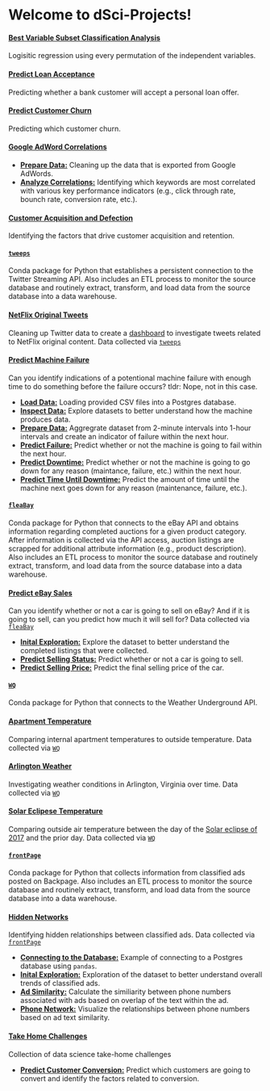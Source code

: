 # Welcome to dSci-Projects!

#### [Best Variable Subset Classification Analysis](https://github.com/CurtLH/dSci-Projects/blob/master/p01_best_variable_subset/best_subset_classification_analysis.ipynb)
Logisitic regression using every permutation of the independent variables.

#### [Predict Loan Acceptance](https://curtlh.github.io/dSci-Projects/p02_predict_loan_acceptance/predict_loan_acceptance.nb.html)
Predicting whether a bank customer will accept a personal loan offer.

#### [Predict Customer Churn](https://curtlh.github.io/dSci-Projects/p03_predict_customer_churn/predict_customer_churn.nb.html)
Predicting which customer churn.

#### [Google AdWord Correlations](https://github.com/CurtLH/dSci-Projects/tree/master/p04_google_adword_correlation)
- [**Prepare Data:**](https://github.com/CurtLH/dSci-Projects/blob/master/p04_google_adword_correlation/clean_up_adword_data.ipynb)
Cleaning up the data that is exported from Google AdWords.
- [**Analyze Correlations:**](https://curtlh.github.io/dSci-Projects/p04_google_adword_correlation/correlations_of_adwords.nb.html)
Identifying which keywords are most correlated with various key performance indicators (e.g., click through rate, bounch rate, conversion rate, etc.).

#### [Customer Acquisition and Defection](https://curtlh.github.io/dSci-Projects/p05_customer_acquisition_and_defection/acquisition_vs_retention_models.nb.html)
Identifying the factors that drive customer acquisition and retention.

#### [`tweeps`](https://github.com/CurtLH/tweeps)
Conda package for Python that establishes a persistent connection to the Twitter Streaming API.  Also includes an ETL process to  monitor the source database and routinely extract, transform, and load data from the source database into a data warehouse.

#### [NetFlix Original Tweets](https://github.com/CurtLH/dSci-Projects/blob/master/p06_netflix_original_content/netflix_data_cleanup.ipynb)
Cleaning up Twitter data to create a [dashboard](https://public.tableau.com/profile/curtis.h.#!/vizhome/NetflixonTwitter/Dashboard) to investigate tweets related to NetFlix original content. Data collected via [`tweeps`](https://github.com/CurtLH/tweeps)

#### [Predict Machine Failure](https://github.com/CurtLH/dSci-Projects/tree/master/p07_predict_machine_failure)
Can you identify indications of a potentional machine failure with enough time to do something before the failure occurs? tldr: Nope, not in this case.
- [**Load Data:**](https://github.com/CurtLH/dSci-Projects/blob/master/p07_predict_machine_failure/1_load_data.ipynb)
Loading provided CSV files into a Postgres database.
- [**Inspect Data:**](https://github.com/CurtLH/dSci-Projects/blob/master/p07_predict_machine_failure/2_inspect_data.ipynb)
Explore datasets to better understand how the machine produces data.
- [**Prepare Data:**](https://github.com/CurtLH/dSci-Projects/blob/master/p07_predict_machine_failure/3_prepare_data.ipynb)
Aggregrate dataset from 2-minute intervals into 1-hour intervals and create an indicator of failure within the next hour.
- [**Predict Failure:**](https://github.com/CurtLH/dSci-Projects/blob/master/p07_predict_machine_failure/4_predict_failure.ipynb)
Predict whether or not the machine is going to fail within the next hour.
- [**Predict Downtime:**](https://github.com/CurtLH/dSci-Projects/blob/master/p07_predict_machine_failure/5_predict_downtime.ipynb)
Predict whether or not the machine is going to go down for any reason (maintance, failure, etc.) within the next hour.
- [**Predict Time Until Downtime:**](https://github.com/CurtLH/dSci-Projects/blob/master/p07_predict_machine_failure/6_predict_time_until_down.ipynb)
Predict the amount of time until the machine next goes down for any reason (maintenance, failure, etc.).

#### [`fleaBay`](https://github.com/CurtLH/fleaBay)
Conda package for Python that connects to the eBay API and obtains information regarding completed auctions for a given product category. After information is collected via the API access, auction listings are scrapped for additional attribute information (e.g., product description). Also includes an ETL process to  monitor the source database and routinely extract, transform, and load data from the source database into a data warehouse.

#### [Predict eBay Sales](https://github.com/CurtLH/dSci-Projects/tree/master/p08_predict_ebay_sales)
Can you identify whether or not a car is going to sell on eBay? And if it is going to sell, can you predict how much it will sell for? Data collected via [`fleaBay`](https://github.com/CurtLH/fleaBay)

- [**Inital Exploration:**](https://curtlh.github.io/dSci-Projects/p08_predict_ebay_sales/1_inital_exploration.nb.html)
Explore the dataset to better understand the completed listings that were collected.
- [**Predict Selling Status:**](https://curtlh.github.io/dSci-Projects/p08_predict_ebay_sales/2_predict_selling_status.nb.html)
Predict whether or not a car is going to sell.
- [**Predict Selling Price:**](https://curtlh.github.io/dSci-Projects/p08_predict_ebay_sales/3_predict_selling_price.nb.html)
Predict the final selling price of the car.

#### [`WQ`](https://github.com/CurtLH/WQ)
Conda package for Python that connects to the Weather Underground API.

#### [Apartment Temperature](https://curtlh.github.io/dSci-Projects/p09_apartment_temperatures/apartment_temperatures.nb.html)
Comparing internal apartment temperatures to outside temperature. Data collected via [`WQ`](https://github.com/CurtLH/WQ)

#### [Arlington Weather](https://curtlh.github.io/dSci-Projects/p10_arlington_weather/weather_conditions.nb.html)
Investigating weather conditions in Arlington, Virginia over time. Data collected via [`WQ`](https://github.com/CurtLH/WQ)

#### [Solar Eclipese Temperature](https://curtlh.github.io/dSci-Projects/p11_total_eclipse_temperatures/outside_temperatures.nb.html)
Comparing outside air temperature between the day of the [Solar eclipse of 2017](https://en.wikipedia.org/wiki/Solar_eclipse_of_August_21,_2017) and the prior day. Data collected via [`WQ`](https://github.com/CurtLH/WQ)

#### [`frontPage`](https://github.com/CurtLH/frontPage)
Conda package for Python that collects information from classified ads posted on Backpage. Also includes an ETL process to  monitor the source database and routinely extract, transform, and load data from the source database into a data warehouse.

#### [Hidden Networks](https://github.com/CurtLH/dSci-Projects/tree/master/p12_hidden_networks)
Identifying hidden relationships between classified ads. Data collected via [`frontPage`](https://github/com/CurtLH/frontPage)

- [**Connecting to the Database:**](https://github.com/CurtLH/dSci-Projects/blob/master/p12_hidden_networks/1_connecting_to_database_using_pandas.ipynbl)
Example of connecting to a Postgres database using `pandas`.
- [**Inital Exploration:**](https://github.com/CurtLH/dSci-Projects/blob/master/p12_hidden_networks/2_inital_exploration.ipynb)
Exploration of the dataset to better understand overall trends of classified ads.
- [**Ad Similarity:**](https://github.com/CurtLH/dSci-Projects/blob/master/p12_hidden_networks/3_ad_similarity.ipynb)
Calculate the similiarity between phone numbers associated with ads based on overlap of the text within the ad.
- [**Phone Network:**](https://curtlh.github.io/dSci-Projects/p12_hidden_networks/phone_network.html)
Visualize the relationships between phone numbers based on ad text similarity.

#### [Take Home Challenges](https://github.com/CurtLH/dSci-Projects/tree/master/p13_dSci_challenges)
Collection of data science take-home challenges
- [**Predict Customer Conversion:**](https://curtlh.github.io/dSci-Projects/p13_dSci_challenges/q1_conversion_rate/conversion_rate.nb.html)
Predict which customers are going to convert and identify the factors related to conversion.
